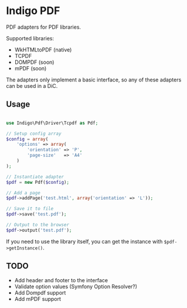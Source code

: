 Indigo PDF
==========

PDF adapters for PDF libraries.

Supported libraries:
* WkHTMLtoPDF (native)
* TCPDF
* DOMPDF (soon)
* mPDF (soon)

The adapters only implement a basic interface, so any of these adapters can be used in a DiC.

Usage
-----

```php

use Indigo\Pdf\Driver\Tcpdf as Pdf;

// Setup config array
$config = array(
	'options' => array(
		'orientation' => 'P',
		'page-size'   => 'A4'
	)
);

// Instantiate adapter
$pdf = new Pdf($config);

// Add a page
$pdf->addPage('test.html', array('orientation' => 'L'));

// Save it to file
$pdf->save('test.pdf');

// Output to the browser
$pdf->output('test.pdf');
```

If you need to use the library itself, you can get the instance with ````$pdf->getInstance()````.

TODO
----

* Add header and footer to the interface
* Validate option values (Symfony Option Resolver?)
* Add Dompdf support
* Add mPDF support